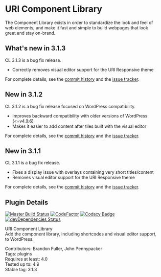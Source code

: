 # URI Component Library

The Component Library exists in order to standardize the look and feel of web elements, and make it fast and simple to build webpages that look great and stay on-brand.

## What's new in 3.1.3

CL 3.1.3 is a bug fix release.

* Correctly removes visual editor support for the URI Responsive theme

For complete details, see the [commit history](https://github.com/uriweb/uri-component-library/pull/114/commits) and the [issue tracker](https://github.com/uriweb/uri-component-library/issues). 

## New in 3.1.2

CL 3.1.2 is a bug fix release focused on WordPress compatibility.

* Improves backward compatibility with older versions of WordPress (<=v4.9.6)
* Makes it easier to add content after tiles built with the visual editor

For complete details, see the [commit history](https://github.com/uriweb/uri-component-library/pull/111/commits) and the [issue tracker](https://github.com/uriweb/uri-component-library/issues). 

## New in 3.1.1

CL 3.1.1 is a bug fix release.

* Fixes a display issue with overlays containing very short titles/content
* Removes visual editor support for the URI Responsive theme

For complete details, see the [commit history](https://github.com/uriweb/uri-component-library/pull/109/commits) and the [issue tracker](https://github.com/uriweb/uri-component-library/issues). 

## Plugin Details

[![Master Build Status](https://travis-ci.org/uriweb/uri-component-library.svg?branch=master "Master build status")](https://travis-ci.org/uriweb/uri-component-library)
[![CodeFactor](https://www.codefactor.io/repository/github/uriweb/uri-component-library/badge/master)](https://www.codefactor.io/repository/github/uriweb/uri-component-library/overview/master)
[![Codacy Badge](https://api.codacy.com/project/badge/Grade/043fca0aa28b4b2db799d5daacf2d27d?branch=master)](https://www.codacy.com/app/uriweb/uri-component-library?utm_source=github.com&amp;utm_medium=referral&amp;utm_content=uriweb/uri-component-library&amp;utm_campaign=Badge_Grade)
[![devDependencies Status](https://david-dm.org/uriweb/uri-component-library/dev-status.svg)](https://david-dm.org/uriweb/uri-component-library?type=dev)

URI Component Library  
Add the component library, including shortcodes and visual editor support, to WordPress.  

Contributors: Brandon Fuller, John Pennypacker  
Tags: plugins  
Requires at least: 4.0  
Tested up to: 4.9  
Stable tag: 3.1.3  